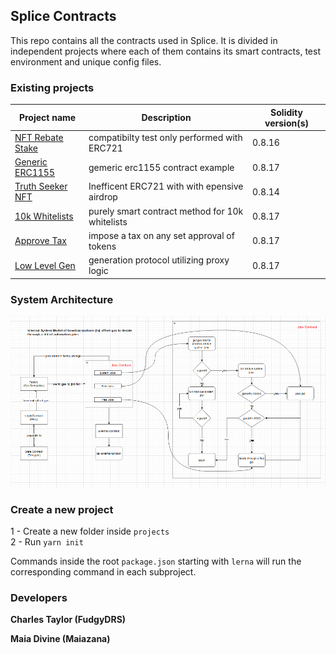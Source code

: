 ## Splice Contracts

This repo contains all the contracts used in Splice. It is divided in independent projects where each of them contains its smart contracts, test environment and unique config files.

### Existing projects

|Project name                                    |Description                                        |Solidity version(s)|
|------------------------------------------------|---------------------------------------------------|-------------------|
|[NFT Rebate Stake](./projects/nft/rebate_stake/)    |compatibilty test only performed with ERC721   |0.8.16             |
|[Generic ERC1155](./projects/nft/erc1155/)          |gemeric erc1155 contract example               |0.8.17             |
|[Truth Seeker NFT](./projects/nft/truth_seeker/)    |Inefficent ERC721 with with epensive airdrop   |0.8.14             |
|[10k Whitelists](./projects/nft/whitelist10k/)      |purely smart contract method for 10k whitelists|0.8.17             |
|[Approve Tax](./projects/token/approve_tax/)        |impose a tax on any set approval of tokens     |0.8.17             |
|[Low Level Gen](./projects/protocol/ll_generator/)  |generation protocol utilizing proxy logic      |0.8.17             |

### System Architecture
![alt text](https://github.com/FudgyDRS/splice/blob/master/projects/protocol/ll_demo/docs/System%20ISM.png)


### Create a new project

1 - Create a new folder inside `projects` <br/>
2 - Run `yarn init`

Commands inside the root `package.json` starting with `lerna` will run the corresponding command in each subproject.

### Developers
__Charles Taylor (FudgyDRS)__

__Maia Divine (Maiazana)__
